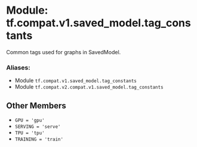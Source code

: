 <div itemscope itemtype="http://developers.google.com/ReferenceObject">
<meta itemprop="name" content="tf.compat.v1.saved_model.tag_constants" />
<meta itemprop="path" content="Stable" />
<meta itemprop="property" content="GPU"/>
<meta itemprop="property" content="SERVING"/>
<meta itemprop="property" content="TPU"/>
<meta itemprop="property" content="TRAINING"/>
</div>

# Module: tf.compat.v1.saved_model.tag_constants

Common tags used for graphs in SavedModel.

### Aliases:

* Module `tf.compat.v1.saved_model.tag_constants`
* Module `tf.compat.v2.compat.v1.saved_model.tag_constants`

<!-- Placeholder for "Used in" -->


## Other Members

* `GPU = 'gpu'` <a id="GPU"></a>
* `SERVING = 'serve'` <a id="SERVING"></a>
* `TPU = 'tpu'` <a id="TPU"></a>
* `TRAINING = 'train'` <a id="TRAINING"></a>
